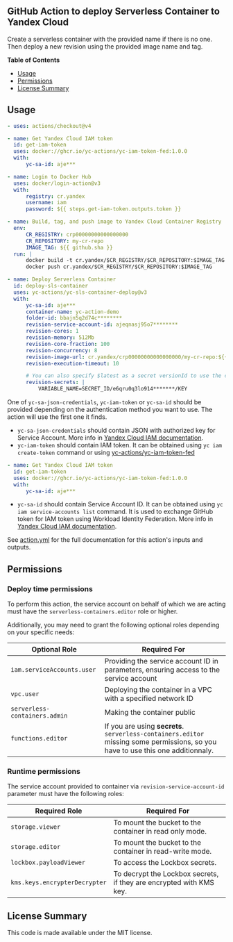 ## GitHub Action to deploy Serverless Container to Yandex Cloud

Create a serverless container with the provided name if there is no one. Then deploy a new revision using the provided
image name and tag.

**Table of Contents**

<!-- toc -->

- [Usage](#usage)
- [Permissions](#permissions)
- [License Summary](#license-summary)

<!-- tocstop -->

## Usage

```yaml
- uses: actions/checkout@v4

- name: Get Yandex Cloud IAM token
  id: get-iam-token
  uses: docker://ghcr.io/yc-actions/yc-iam-token-fed:1.0.0
  with:
      yc-sa-id: aje***

- name: Login to Docker Hub
  uses: docker/login-action@v3
  with:
      registry: cr.yandex
      username: iam
      password: ${{ steps.get-iam-token.outputs.token }}

- name: Build, tag, and push image to Yandex Cloud Container Registry
  env:
      CR_REGISTRY: crp00000000000000000
      CR_REPOSITORY: my-cr-repo
      IMAGE_TAG: ${{ github.sha }}
  run: |
      docker build -t cr.yandex/$CR_REGISTRY/$CR_REPOSITORY:$IMAGE_TAG .
      docker push cr.yandex/$CR_REGISTRY/$CR_REPOSITORY:$IMAGE_TAG

- name: Deploy Serverless Container
  id: deploy-sls-container
  uses: yc-actions/yc-sls-container-deploy@v3
  with:
      yc-sa-id: aje***
      container-name: yc-action-demo
      folder-id: bbajn5q2d74c********
      revision-service-account-id: ajeqnasj95o7********
      revision-cores: 1
      revision-memory: 512Mb
      revision-core-fraction: 100
      revision-concurrency: 8
      revision-image-url: cr.yandex/crp00000000000000000/my-cr-repo:${{ github.sha }}
      revision-execution-timeout: 10

      # You can also specify $latest as a secret versionId to use the current version of the secret
      revision-secrets: |
          VARIABLE_NAME=SECRET_ID/e6qru0q3lo914*******/KEY
```

One of `yc-sa-json-credentials`, `yc-iam-token` or `yc-sa-id` should be provided depending on the authentication method
you want to use. The action will use the first one it finds.

- `yc-sa-json-credentials` should contain JSON with authorized key for Service Account. More info in
  [Yandex Cloud IAM documentation](https://yandex.cloud/en/docs/iam/operations/authentication/manage-authorized-keys#cli_1).
- `yc-iam-token` should contain IAM token. It can be obtained using `yc iam create-token` command or using
  [yc-actions/yc-iam-token-fed](https://github.com/yc-actions/yc-iam-token-fed)

```yaml
- name: Get Yandex Cloud IAM token
  id: get-iam-token
  uses: docker://ghcr.io/yc-actions/yc-iam-token-fed:1.0.0
  with:
      yc-sa-id: aje***
```

- `yc-sa-id` should contain Service Account ID. It can be obtained using `yc iam service-accounts list` command. It is
  used to exchange GitHub token for IAM token using Workload Identity Federation. More info in
  [Yandex Cloud IAM documentation](https://yandex.cloud/ru/docs/iam/concepts/workload-identity).

See [action.yml](action.yml) for the full documentation for this action's inputs and outputs.

## Permissions

### Deploy time permissions

To perform this action, the service account on behalf of which we are acting must have the
`serverless-containers.editor` role or higher.

Additionally, you may need to grant the following optional roles depending on your specific needs:

| Optional Role                 | Required For                                                                                                                     |
| ----------------------------- | -------------------------------------------------------------------------------------------------------------------------------- |
| `iam.serviceAccounts.user`    | Providing the service account ID in parameters, ensuring access to the service account                                           |
| `vpc.user`                    | Deploying the container in a VPC with a specified network ID                                                                     |
| `serverless-containers.admin` | Making the container public                                                                                                      |
| `functions.editor`            | If you are using **secrets**. `serverless-containers.editor` missing some permissions, so you have to use this one additionnaly. |

### Runtime permissions

The service account provided to container via `revision-service-account-id` parameter must have the following roles:

| Required Role                 | Required For                                                        |
| ----------------------------- | ------------------------------------------------------------------- |
| `storage.viewer`              | To mount the bucket to the container in read only mode.             |
| `storage.editor`              | To mount the bucket to the container in read-write mode.            |
| `lockbox.payloadViewer`       | To access the Lockbox secrets.                                      |
| `kms.keys.encrypterDecrypter` | To decrypt the Lockbox secrets, if they are encrypted with KMS key. |

## License Summary

This code is made available under the MIT license.
